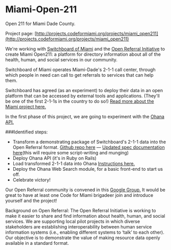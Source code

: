 Miami-Open-211
==============

Open 211 for Miami Dade County.

Project page: [http://projects.codeformiami.org/projects/miami_open211](http://projects.codeformiami.org/projects/miami_open211)

We're working with [Switchboard of Miami](http://switchboardmiami.org/) and the [Open Referral Initiative](https://www.openreferral.org/) to create Miami Open211: a platform for directory information about all of the health, human, and social services in our community.

Switchboard of Miami operates Miami-Dade's 2-1-1 call center, through which people in need can call to get referrals to services that can help them.

Switchboard has agreed (as an experiment) to deploy their data in an open platform that can be accessed by external tools and applications. (They'll be one of the first 2-1-1s in the country to do so!) [Read more about the Miami project here.](https://docs.google.com/document/d/1UclLolk4W1hoSo1BUY8Da9A_hO_hHM89vggJg6KfCOA/edit)

In the first phase of this project, we are going to experiment with the [Ohana API.](https://github.com/codeforamerica/ohana-api)

###Identified steps:

- Transform a demonstrating package of Switchboard's 2-1-1 data into the Open Referral format. [Github repo here](http://github.com/codeforamerica/OpenReferral) — [Updated spec documentation here](https://docs.google.com/document/d/1gmNS4pBvkX4cI2wtH3Qco3uGF4LLTq1OJ0Pb_CLuxlk/edit)(this will require some script-writing and munging)
- Deploy Ohana API (it's in Ruby on Rails)
- Load transformed 2-1-1 data into Ohana [Instructions here.](https://github.com/codeforamerica/ohana-api/wiki/Populating-the-Postgres-database-from-OpenReferral-compliant-CSV-files)
- Deploy the Ohana Web Search module, for a basic front-end to start us off.
- Celebrate victory!

Our Open Referral community is convened in this [Google Group.](http://groups.google.com/forum/#!forum/openreferral) It would be great to have at least one Code for Miami brigadeer join and introduce yourself and the project!

Background on Open Referral: The Open Referral Initiative is working to make it easier to share and find information about health, human, and social services. We are supporting local pilot projects in which diverse stakeholders are establishing interoperability between human service information systems (i.e., enabling different systems to ‘talk’ to each other). Our objective is to demonstrate the value of making resource data openly available in a standard format.
